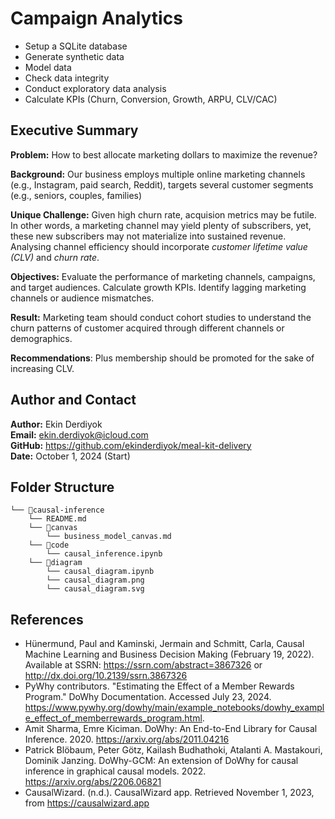 # Campaign Analytics
* Setup a SQLite database
* Generate synthetic data
* Model data
* Check data integrity
* Conduct exploratory data analysis
* Calculate KPIs (Churn, Conversion, Growth, ARPU, CLV/CAC)

## Executive Summary

**Problem:** How to best allocate marketing dollars to maximize the revenue?

**Background:** Our business employs multiple online marketing channels (e.g., Instagram, paid search, Reddit), targets several customer segments (e.g., seniors, couples, families)

**Unique Challenge:** Given high churn rate, acquision metrics may be futile. In other words, a marketing channel may yield plenty of subscribers, yet, these new subscribers may not materialize into sustained revenue. Analysing channel efficiency should incorporate *customer lifetime value (CLV)* and *churn rate*.

**Objectives:** Evaluate the performance of marketing channels, campaigns, and target audiences. Calculate growth KPIs. Identify lagging marketing channels or audience mismatches.

**Result:** Marketing team should conduct cohort studies to understand the churn patterns of customer acquired through different channels or demographics. 

**Recommendations**: Plus membership should be promoted for the sake of increasing CLV.

## Author and Contact
**Author:** Ekin Derdiyok <br>
**Email:** ekin.derdiyok@icloud.com <br>
**GitHub:** https://github.com/ekinderdiyok/meal-kit-delivery <br>
**Date:** October 1, 2024 (Start) <br>

## Folder Structure
```
└── 📁causal-inference
    └── README.md
    └── 📁canvas
        └── business_model_canvas.md
    └── 📁code
        └── causal_inference.ipynb
    └── 📁diagram
        └── causal_diagram.ipynb
        └── causal_diagram.png
        └── causal_diagram.svg
```

## References
* Hünermund, Paul and Kaminski, Jermain and Schmitt, Carla, Causal Machine Learning and Business Decision Making (February 19, 2022). Available at SSRN: https://ssrn.com/abstract=3867326 or http://dx.doi.org/10.2139/ssrn.3867326
* PyWhy contributors. "Estimating the Effect of a Member Rewards Program." DoWhy Documentation. Accessed July 23, 2024. https://www.pywhy.org/dowhy/main/example_notebooks/dowhy_example_effect_of_memberrewards_program.html.
* Amit Sharma, Emre Kiciman. DoWhy: An End-to-End Library for Causal Inference. 2020. https://arxiv.org/abs/2011.04216
* Patrick Blöbaum, Peter Götz, Kailash Budhathoki, Atalanti A. Mastakouri, Dominik Janzing. DoWhy-GCM: An extension of DoWhy for causal inference in graphical causal models. 2022. https://arxiv.org/abs/2206.06821
* CausalWizard. (n.d.). CausalWizard app. Retrieved November 1, 2023, from https://causalwizard.app
